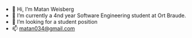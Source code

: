 - 👋 Hi, I’m Matan Weisberg
- 🌱 I’m currently a 4nd year Software Engineering student at Ort Braude.
- 💞️ I’m looking for a student position
- 📫 matan034@gmail.com 

<!---
matan034/matan034 is a ✨ special ✨ repository because its `README.md` (this file) appears on your GitHub profile.
You can click the Preview link to take a look at your changes.
--->
